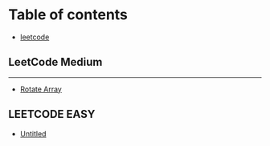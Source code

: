 # Table of contents

* [leetcode](README.md)

## LeetCode Medium

---

* [Rotate Array](189.md)

## LEETCODE EASY

* [Untitled](leetcode-easy/untitled.md)

